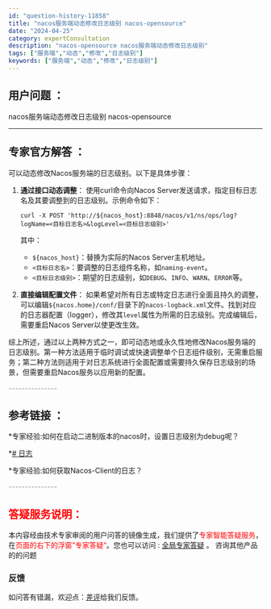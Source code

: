 ```yaml
---
id: "question-history-11858"
title: "nacos服务端动态修改日志级别 nacos-opensource"
date: "2024-04-25"
category: expertConsultation
description: "nacos-opensource nacos服务端动态修改日志级别"
tags: ["服务端","动态","修改","日志级别"]
keywords: ["服务端","动态","修改","日志级别"]
---
```


## 用户问题 ： 
 nacos服务端动态修改日志级别 
 nacos-opensource 

---------------
## 专家官方解答 ：

可以动态修改Nacos服务端的日志级别。以下是具体步骤：

1. **通过接口动态调整**：
   使用curl命令向Nacos Server发送请求，指定目标日志名及其要调整到的日志级别。示例命令如下：

   ```shell
   curl -X POST 'http://${nacos_host}:8848/nacos/v1/ns/ops/log?logName=<目标日志名>&logLevel=<目标日志级别>'
   ```

   其中：
   - `${nacos_host}`：替换为实际的Nacos Server主机地址。
   - `<目标日志名>`：要调整的日志组件名称，如`naming-event`。
   - `<目标日志级别>`：期望的日志级别，如`DEBUG`、`INFO`、`WARN`、`ERROR`等。

2. **直接编辑配置文件**：
   如果希望对所有日志或特定日志进行全面且持久的调整，可以编辑`${nacos.home}/conf/`目录下的`nacos-logback.xml`文件。找到对应的日志器配置（logger），修改其`level`属性为所需的日志级别。完成编辑后，需要重启Nacos Server以使更改生效。

综上所述，通过以上两种方式之一，即可动态地或永久性地修改Nacos服务端的日志级别。第一种方法适用于临时调试或快速调整单个日志组件级别，无需重启服务；第二种方法则适用于对日志系统进行全面配置或需要持久保存日志级别的场景，但需要重启Nacos服务以应用新的配置。


<font color="#949494">---------------</font> 


## 参考链接 ：

*专家经验:如何在启动二进制版本的nacos时，设置日志级别为debug呢？ 
 
 *[# 日志](https://github/tree/master/docs/zh-cn/golang/logging.md)
 
 *专家经验:如何获取Nacos-Client的日志？ 


 <font color="#949494">---------------</font> 
 


## <font color="#FF0000">答疑服务说明：</font> 

本内容经由技术专家审阅的用户问答的镜像生成，我们提供了<font color="#FF0000">专家智能答疑服务</font>，在<font color="#FF0000">页面的右下的浮窗”专家答疑“</font>。您也可以访问 : [全局专家答疑](https://opensource.alibaba.com/chatBot) 。 咨询其他产品的的问题

### 反馈
如问答有错漏，欢迎点：[差评](https://ai.nacos.io/user/feedbackByEnhancerGradePOJOID?enhancerGradePOJOId=11859)给我们反馈。
